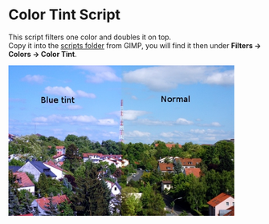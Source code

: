 # Color Tint Script

This script filters one color and doubles it on top.  
Copy it into the [scripts folder](https://docs.gimp.org/2.10/en/install-script-fu.html) from GIMP, you will find it then under **Filters → Colors → Color Tint**.

<img src="color-tint.jpg" width="450">
